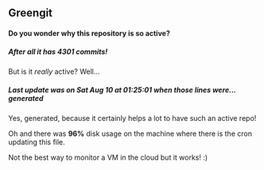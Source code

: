 ## Greengit

#### Do you wonder why this repository is so active?

##### After all it has 4301 commits!

But is it *really* active? Well...

##### Last update was on Sat Aug 10 at 01:25:01 when those lines were... generated

Yes, generated, because it certainly helps a lot to have such an active repo!

Oh and there was **96%** disk usage on the machine
where there is the cron updating this file.

Not the best way to monitor a VM in the cloud but it works! :)
